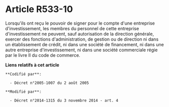 # Article R533-10

Lorsqu'ils ont reçu le pouvoir de signer pour le compte d'une entreprise d'investissement, les membres du personnel de cette
entreprise d'investissement ne peuvent, sauf autorisation de la direction générale, exercer des fonctions d'administration,
de gestion ou de direction ni dans un établissement de crédit, ni dans une société de financement, ni dans une autre
entreprise d'investissement, ni dans une société commerciale régie par le livre II du code de commerce.

**Liens relatifs à cet article**

	**Codifié par**:

	  - Décret n°2005-1007 du 2 août 2005

	**Modifié par**:

	  - Décret n°2014-1315 du 3 novembre 2014 - art. 4
